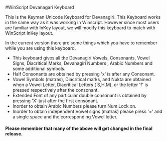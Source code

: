 #WinScript Devanagari Keyboard

This is the Keyman Unicode Keyboard for Devanagiri. This Keyboard works in the same way as it was working in Winscript. However since most users are familiar with InKey layout, we will modify this keyboard to match with WinScript InKey layout.

In the current version there are some things which you have to remember while you are using this keyboard. 

* This keyboard gives all the Devanagiri Vowels, Consonants, Vowel Signs, Diacritical Marks, Devanagiri Numbers , Arabic Numbers and some additional symbols.
* Half Consonants are obtained by pressing 'x' is  after any Consonant.
* Vowel Symbols (matras), Diacritical marks, and Nukta are obtained when a Vowel Letter, Diacritical Letters ( S,H,M), or the letter 'f' is pressed respectively after the consonant.
* Extended Font of any particular double consonant is obtained by pressing 'X' just after the first consonant.
* Inorder to obtain Arabic Numbers please turn Num Lock on.
* Inorder to obtain independent Vowel signs (matras) please press '=' and a single space and the corresponding Vowel letter.

#### Please remember that many of the above will get changed in the final release.
